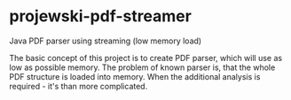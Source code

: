 # projewski-pdf-streamer
Java PDF parser using streaming (low memory load)

The basic concept of this project is to create PDF parser, which will use as low as possible memory.
The problem of known parser is, that the whole PDF structure is loaded into memory.
When the additional analysis is required - it's than more complicated.
